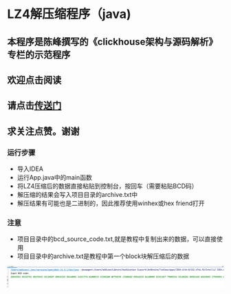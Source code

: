 # LZ4解压缩程序（java)

## 本程序是陈峰撰写的《clickhouse架构与源码解析》专栏的示范程序

## 欢迎点击阅读

## 请点击[传送门](https://www.zhihu.com/column/c_1384650064271351808) 
## 求关注点赞。谢谢

### 运行步骤

- 导入IDEA
- 运行App.java中的main函数
- 将LZ4压缩后的数据直接粘贴到控制台，按回车（需要粘贴BCD码）
- 解压缩的结果会写入项目目录的archive.txt中
- 解压结果有可能也是二进制的，因此推荐使用winhex或hex friend打开
### 注意
- 项目目录中的bcd_source_code.txt,就是教程中复制出来的数据，可以直接使用
- 项目目录中的archive.txt是教程中第一个block块解压缩后的数据

![运行示例](example1.jpg)
